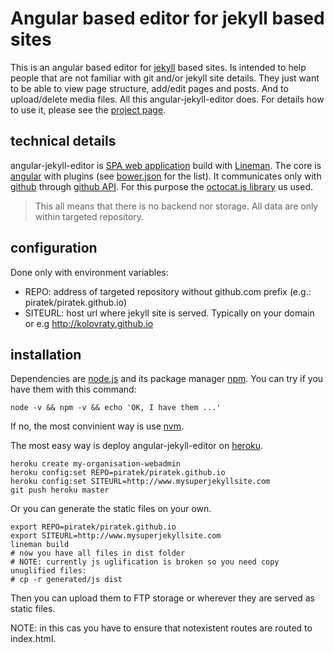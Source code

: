 # Angular based editor for jekyll based sites

This is an angular based editor for [jekyll](http://jekyllrb.com/) based sites.
Is intended to help people that are not familiar with git and/or jekyll site details.
They just want to be able to view page structure, add/edit pages and posts.
And to upload/delete media files.
All this angular-jekyll-editor does.
For details how to use it, please see the [project page](http://www.otevrenamesta.cz/angular-jekyll-editor/).

## technical details

angular-jekyll-editor is [SPA web application](http://en.wikipedia.org/wiki/Single-page_application) build with [Lineman](http://www.linemanjs.com).
The core is [angular](https://angularjs.org/) with plugins (see [bower.json](bower.json) for the list).
It communicates only with [github](https://github.com) through [github API](https://developer.github.com/v3/git/).
For this purpose the [octocat.js library](https://github.com/philschatz/octokat.js) us used.

> This all means that there is no backend nor storage.
> All data are only within targeted repository.

## configuration

Done only with environment variables:

- REPO: address of targeted repository without github.com prefix (e.g.: piratek/piratek.github.io)
- SITEURL: host url where jekyll site is served. Typically on your domain or e.g http://kolovraty.github.io


## installation

Dependencies are [node.js](https://nodejs.org/) and its package manager [npm](https://www.npmjs.com/).
You can try if you have them with this command:

```
node -v && npm -v && echo 'OK, I have them ...'
```

If no, the most convinient way is use [nvm](https://github.com/creationix/nvm).

The most easy way is deploy angular-jekyll-editor on [heroku](https://www.heroku.com/).

```
heroku create my-organisation-webadmin
heroku config:set REPO=piratek/piratek.github.io
heroku config:set SITEURL=http://www.mysuperjekyllsite.com
git push heroku master
```

Or you can generate the static files on your own.

```
export REPO=piratek/piratek.github.io
export SITEURL=http://www.mysuperjekyllsite.com
lineman build
# now you have all files in dist folder
# NOTE: currently js uglification is broken so you need copy unuglified files:
# cp -r generated/js dist
```

Then you can upload them to FTP storage or wherever they are served as static files.

NOTE: in this cas you have to ensure that notexistent routes are routed to index.html.
